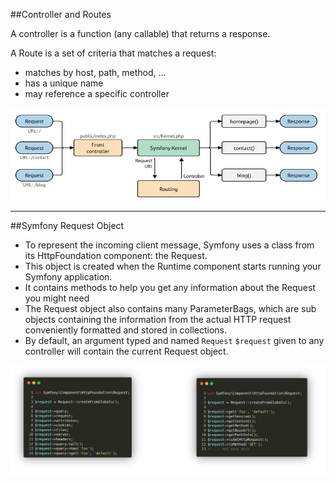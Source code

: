 ##Controller and Routes

A controller is a function (any callable) that returns a response.

A Route is a set of criteria that matches a request:
- matches by host, path, method, …
- has a unique name
- may reference a specific controller

![2.2.1](../assets/02-HTTP%20flow/2-Request%20-%20Response%20flow/2.2.1.png)

---

##Symfony Request Object

- To represent the incoming client message, Symfony uses a class from its HttpFoundation component: the Request.
- This object is created when the Runtime component starts  running your Symfony application.
- It contains methods to help you get any information about the Request you might need
- The Request object also contains many ParameterBags, which are sub objects containing the information from the actual HTTP request conveniently formatted and stored in collections.
- By default, an argument typed and named `Request` `$request` given to any controller will contain the current Request object.

![2.2.2](../assets/02-HTTP%20flow/2-Request%20-%20Response%20flow/2.2.2.png)

